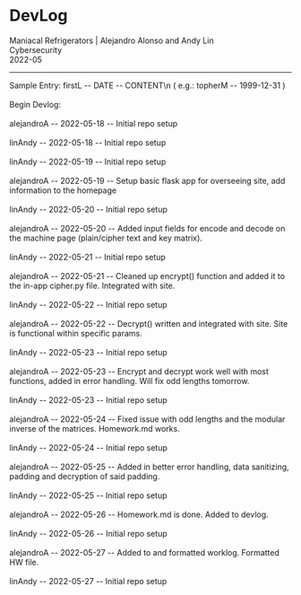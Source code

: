 # DevLog
Maniacal Refrigerators | Alejandro Alonso and Andy Lin <br>
Cybersecurity <br>
2022-05

---
Sample Entry: firstL -- DATE -- CONTENT\n ( e.g.: topherM -- 1999-12-31 )
<br><br>
Begin Devlog:<br><br>
alejandroA -- 2022-05-18 -- Initial repo setup
<br><br>
linAndy -- 2022-05-18 -- Initial repo setup
<br><br>
linAndy -- 2022-05-19 -- Initial repo setup
<br><br>
alejandroA -- 2022-05-19 -- Setup basic flask app for overseeing site, add information to the homepage
<br><br>
linAndy -- 2022-05-20 -- Initial repo setup
<br><br>
alejandroA -- 2022-05-20 -- Added input fields for encode and decode on the machine page (plain/cipher text and key matrix).
<br><br>
linAndy -- 2022-05-21 -- Initial repo setup
<br><br>
alejandroA -- 2022-05-21 -- Cleaned up encrypt() function and added it to the in-app cipher.py file. Integrated with site.
<br><br>
linAndy -- 2022-05-22 -- Initial repo setup
<br><br>
alejandroA -- 2022-05-22 -- Decrypt() written and integrated with site. Site is functional within specific params. 
<br><br>
linAndy -- 2022-05-23 -- Initial repo setup
<br><br>
alejandroA -- 2022-05-23 -- Encrypt and decrypt work well with most functions, added in error handling. Will fix odd lengths tomorrow.
<br><br>
linAndy -- 2022-05-23 -- Initial repo setup
<br><br>
alejandroA -- 2022-05-24 -- Fixed issue with odd lengths and the modular inverse of the matrices. Homework.md works.
<br><br>
linAndy -- 2022-05-24 -- Initial repo setup
<br><br>
alejandroA -- 2022-05-25 -- Added in better error handling, data sanitizing, padding and decryption of said padding.
<br><br>
linAndy -- 2022-05-25 -- Initial repo setup
<br><br>
alejandroA -- 2022-05-26 -- Homework.md is done. Added to devlog.
<br><br>
linAndy -- 2022-05-26 -- Initial repo setup
<br><br>
alejandroA -- 2022-05-27 -- Added to and formatted worklog. Formatted HW file.
<br><br>
linAndy -- 2022-05-27 -- Initial repo setup
<br><br>
